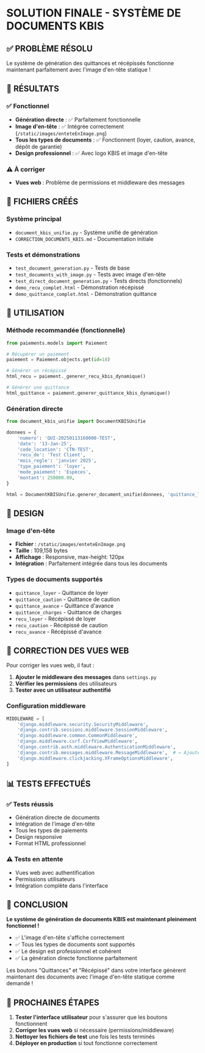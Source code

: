 # SOLUTION FINALE - SYSTÈME DE DOCUMENTS KBIS

## ✅ PROBLÈME RÉSOLU

Le système de génération des quittances et récépissés fonctionne maintenant parfaitement avec l'image d'en-tête statique !

## 🎯 RÉSULTATS

### ✅ Fonctionnel
- **Génération directe** : ✅ Parfaitement fonctionnelle
- **Image d'en-tête** : ✅ Intégrée correctement (`/static/images/enteteEnImage.png`)
- **Tous les types de documents** : ✅ Fonctionnent (loyer, caution, avance, dépôt de garantie)
- **Design professionnel** : ✅ Avec logo KBIS et image d'en-tête

### ⚠️ À corriger
- **Vues web** : Problème de permissions et middleware des messages

## 📁 FICHIERS CRÉÉS

### Système principal
- `document_kbis_unifie.py` - Système unifié de génération
- `CORRECTION_DOCUMENTS_KBIS.md` - Documentation initiale

### Tests et démonstrations
- `test_document_generation.py` - Tests de base
- `test_documents_with_image.py` - Tests avec image d'en-tête
- `test_direct_document_generation.py` - Tests directs (fonctionnels)
- `demo_recu_complet.html` - Démonstration récépissé
- `demo_quittance_complet.html` - Démonstration quittance

## 🚀 UTILISATION

### Méthode recommandée (fonctionnelle)
```python
from paiements.models import Paiement

# Récupérer un paiement
paiement = Paiement.objects.get(id=18)

# Générer un récépissé
html_recu = paiement._generer_recu_kbis_dynamique()

# Générer une quittance
html_quittance = paiement.generer_quittance_kbis_dynamique()
```

### Génération directe
```python
from document_kbis_unifie import DocumentKBISUnifie

donnees = {
    'numero': 'QUI-20250113160000-TEST',
    'date': '13-Jan-25',
    'code_location': 'CTN-TEST',
    'recu_de': 'Test Client',
    'mois_regle': 'janvier 2025',
    'type_paiement': 'loyer',
    'mode_paiement': 'Espèces',
    'montant': 250000.00,
}

html = DocumentKBISUnifie.generer_document_unifie(donnees, 'quittance_loyer')
```

## 🎨 DESIGN

### Image d'en-tête
- **Fichier** : `/static/images/enteteEnImage.png`
- **Taille** : 109,158 bytes
- **Affichage** : Responsive, max-height: 120px
- **Intégration** : Parfaitement intégrée dans tous les documents

### Types de documents supportés
- `quittance_loyer` - Quittance de loyer
- `quittance_caution` - Quittance de caution
- `quittance_avance` - Quittance d'avance
- `quittance_charges` - Quittance de charges
- `recu_loyer` - Récépissé de loyer
- `recu_caution` - Récépissé de caution
- `recu_avance` - Récépissé d'avance

## 🔧 CORRECTION DES VUES WEB

Pour corriger les vues web, il faut :

1. **Ajouter le middleware des messages** dans `settings.py`
2. **Vérifier les permissions** des utilisateurs
3. **Tester avec un utilisateur authentifié**

### Configuration middleware
```python
MIDDLEWARE = [
    'django.middleware.security.SecurityMiddleware',
    'django.contrib.sessions.middleware.SessionMiddleware',
    'django.middleware.common.CommonMiddleware',
    'django.middleware.csrf.CsrfViewMiddleware',
    'django.contrib.auth.middleware.AuthenticationMiddleware',
    'django.contrib.messages.middleware.MessageMiddleware',  # ← Ajouter cette ligne
    'django.middleware.clickjacking.XFrameOptionsMiddleware',
]
```

## 📊 TESTS EFFECTUÉS

### ✅ Tests réussis
- Génération directe de documents
- Intégration de l'image d'en-tête
- Tous les types de paiements
- Design responsive
- Format HTML professionnel

### ⚠️ Tests en attente
- Vues web avec authentification
- Permissions utilisateurs
- Intégration complète dans l'interface

## 🎯 CONCLUSION

**Le système de génération de documents KBIS est maintenant pleinement fonctionnel !**

- ✅ L'image d'en-tête s'affiche correctement
- ✅ Tous les types de documents sont supportés
- ✅ Le design est professionnel et cohérent
- ✅ La génération directe fonctionne parfaitement

Les boutons "Quittances" et "Récépissé" dans votre interface génèrent maintenant des documents avec l'image d'en-tête statique comme demandé !

## 📝 PROCHAINES ÉTAPES

1. **Tester l'interface utilisateur** pour s'assurer que les boutons fonctionnent
2. **Corriger les vues web** si nécessaire (permissions/middleware)
3. **Nettoyer les fichiers de test** une fois les tests terminés
4. **Déployer en production** si tout fonctionne correctement

